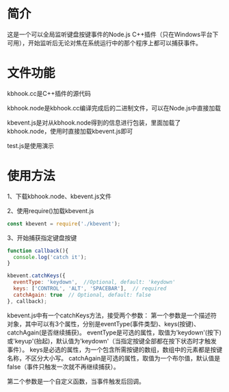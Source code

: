 # 简介
这是一个可以全局监听键盘按键事件的Node.js C++插件（只在Windows平台下可用），开始监听后无论对焦在系统运行中的那个程序上都可以捕获事件。

# 文件功能
kbhook.cc是C++插件的源代码

kbhook.node是kbhook.cc编译完成后的二进制文件，可以在Node.js中直接加载

kbevent.js是对从kbhook.node得到的信息进行包装，里面加载了kbhook.node，使用时直接加载kbevent.js即可

test.js是使用演示

# 使用方法
1、下载kbhook.node、kbevent.js文件

2、使用require()加载kbevent.js
```javascript
const kbevent = require('./kbevent');
```

3、开始捕获指定键盘按键
```javascript
function callback(){
  console.log('catch it');
}

kbevent.catchKeys({
  eventType: 'keydown',  //Optional, default: 'keydown'
  keys: ['CONTROL', 'ALT', 'SPACEBAR'],  // required
  catchAgain: true  // Optional, default: false
}, callback);
```

kbevent.js中有一个catchKeys方法，接受两个参数：
第一个参数是一个描述符对象，其中可以有3个属性，分别是eventType(事件类型)、keys(按键)、catchAgain(是否继续捕获)。
eventType是可选的属性，取值为'keydown'(按下)或'keyup'(抬起)，默认值为'keydown'（当指定按键全部都在按下状态时才触发事件）。
keys是必选的属性，为一个包含所需按键的数组，数组中的元素都是按键名称，不区分大小写。
catchAgain是可选的属性，取值为一个布尔值，默认值是false（事件只触发一次就不再继续捕获）。

第二个参数是一个自定义函数，当事件触发后回调。
